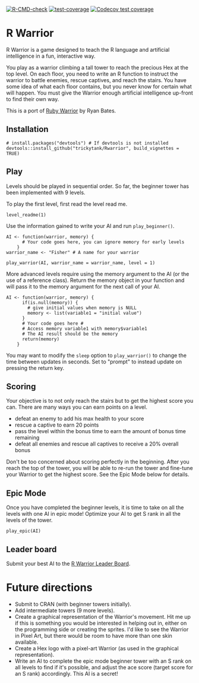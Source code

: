 <!-- badges: start -->

[![R-CMD-check](https://github.com/trickytank/Rwarrior/actions/workflows/check-standard.yaml/badge.svg)](https://github.com/trickytank/Rwarrior/actions/workflows/check-standard.yaml)
[![test-coverage](https://github.com/trickytank/Rwarrior/actions/workflows/test-coverage.yaml/badge.svg)](https://github.com/trickytank/Rwarrior/actions/workflows/test-coverage.yaml)
[![Codecov test coverage](https://codecov.io/gh/trickytank/Rwarrior/branch/master/graph/badge.svg)](https://app.codecov.io/gh/trickytank/Rwarrior?branch=master)

<!-- badges: end -->

# R Warrior

R Warrior is a game designed to teach the R language and artificial intelligence in a fun, interactive way.

You play as a warrior climbing a tall tower to reach the precious Hex at the top level.
On each floor, you need to write an R function to instruct the warrior to battle enemies, rescue captives, and reach the stairs. 
You have some idea of what each floor contains, but you never know for certain what will happen. 
You must give the Warrior enough artificial intelligence up-front to find their own way.

This is a port of [Ruby Warrior](https://github.com/ryanb/ruby-warrior) by Ryan Bates.

## Installation

```
# install.packages("devtools") # If devtools is not installed
devtools::install_github("trickytank/Rwarrior", build_vignettes = TRUE)
```

## Play

Levels should be played in sequential order.
So far, the beginner tower has been implemented with 9 levels.

To play the first level, first read the level read me. 

```
level_readme(1)
```

Use the information gained to write your AI and run `play_beginner()`.

```
AI <- function(warrior, memory) {
      # Your code goes here, you can ignore memory for early levels
    }
warrior_name <- "Fisher" # A name for your warrior
    
play_warrior(AI, warrior_name = warrior_name, level = 1)
```

More advanced levels require using the memory argument to the AI (or the use of a reference class). 
Return the memory object in your function and will pass it to the memory argument for the next call of your AI. 

```
AI <- function(warrior, memory) {
      if(is.null(memory)) {
        # give initial values when memory is NULL
        memory <- list(variable1 = "initial value") 
      }
      # Your code goes here #
      # Access memory variable1 with memory$variable1
      # The AI result should be the memory
      return(memory)
    }
```

You may want to modify the `sleep` option to `play_warrior()` to change the time
between updates in seconds.
Set to "prompt" to instead update on pressing the return key.

## Scoring

Your objective is to not only reach the stairs but to get the highest score you can. 
There are many ways you can earn points on a level.

* defeat an enemy to add his max health to your score
* rescue a captive to earn 20 points
* pass the level within the bonus time to earn the amount of bonus time remaining
* defeat all enemies and rescue all captives to receive a 20% overall bonus

Don't be too concerned about scoring perfectly in the beginning. 
After you reach the top of the tower, you will be able to re-run the tower and fine-tune your Warrior to get the highest score.
See the Epic Mode below for details.

## Epic Mode 

Once you have completed the beginner levels, it is time to take on all the levels with 
one AI in epic mode! 
Optimize your AI to get S rank in all the levels of the tower.

```
play_epic(AI)
```

## Leader board

Submit your best AI to the [R Warrior Leader Board](https://tankard.id/post/r-warrior-leaderboard/).

# Future directions

*   Submit to CRAN (with beginner towers initially).
*   Add intermediate towers (9 more levels).
*   Create a graphical representation of the Warrior's movement. Hit me up if this is something you would be interested in helping out in, either on the programming side or creating the sprites. I'd like to see the Warrior in Pixel Art, but there would be room to have more than one skin available.
*   Create a Hex logo with a pixel-art Warrior (as used in the graphical representation).
*   Write an AI to complete the epic mode beginner tower with an S rank on all levels to find if it's possible, and adjust the ace score (target score for an S rank) accordingly. This AI is a secret!
